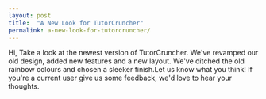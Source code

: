 ```yaml
---
layout: post
title:  "A New Look for TutorCruncher"
permalink: a-new-look-for-tutorcruncher/
---
```

Hi, Take a look at the newest version of TutorCruncher. We've revamped our old
design, added new features and a new layout. We've ditched the old rainbow
colours and chosen a sleeker finish.Let us know what you think! If you're a
current user give us some feedback, we'd love to hear your thoughts.
